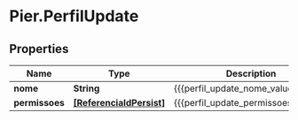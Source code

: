 # Pier.PerfilUpdate

## Properties
Name | Type | Description | Notes
------------ | ------------- | ------------- | -------------
**nome** | **String** | {{{perfil_update_nome_value}}} | [optional] 
**permissoes** | [**[ReferenciaIdPersist]**](ReferenciaIdPersist.md) | {{{perfil_update_permissoes_value}}} | [optional] 


